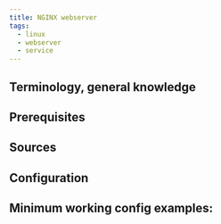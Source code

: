 ```yaml
---
title: NGINX webserver
tags:
  - linux
  - webserver
  - service
---
```



Terminology, general knowledge
---


Prerequisites
---


Sources
---


Configuration
---


Minimum working config examples:
---